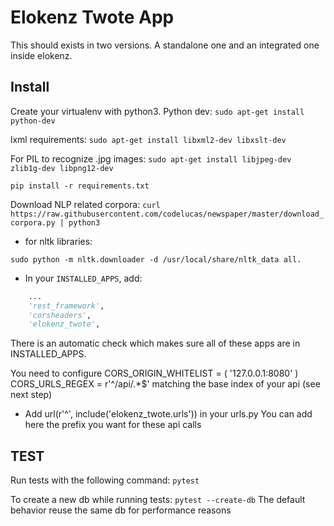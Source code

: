 Elokenz Twote App
=================

This should exists in two versions. A standalone one and an integrated one inside elokenz.


Install
-------

Create your virtualenv with python3.
Python dev:
`sudo apt-get install python-dev`

lxml requirements:
`sudo apt-get install libxml2-dev libxslt-dev`

For PIL to recognize .jpg images:
`sudo apt-get install libjpeg-dev zlib1g-dev libpng12-dev`

`pip install -r requirements.txt`


Download NLP related corpora:
`curl https://raw.githubusercontent.com/codelucas/newspaper/master/download_corpora.py | python3`


- for nltk libraries:
```
sudo python -m nltk.downloader -d /usr/local/share/nltk_data all.
```

- In your `INSTALLED_APPS`, add:

```python
    ...
    'rest_framework',
    'corsheaders',
    'elokenz_twote',
```

There is an automatic check which makes sure all of these apps are in INSTALLED_APPS.

You need to configure
CORS_ORIGIN_WHITELIST = (
    '127.0.0.1:8080'
)
CORS_URLS_REGEX = r'^/api/.*$' matching the base index of your api (see next step)

- Add url(r'^', include('elokenz_twote.urls')) in your urls.py
You can add here the prefix you want for these api calls

TEST
----

Run tests with the following command:
`pytest`

To create a new db while running tests: `pytest --create-db`
The default behavior reuse the same db for performance reasons
